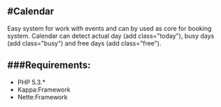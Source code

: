 #Calendar
-

Easy system for work with events and can by used as core for booking system.
Calendar can detect actual day (add class="today"), busy days (add class="busy") and free days (add class="free").

###Requirements:
-
* PHP 5.3.*
* Kappa:Framework
* Nette:Framework





